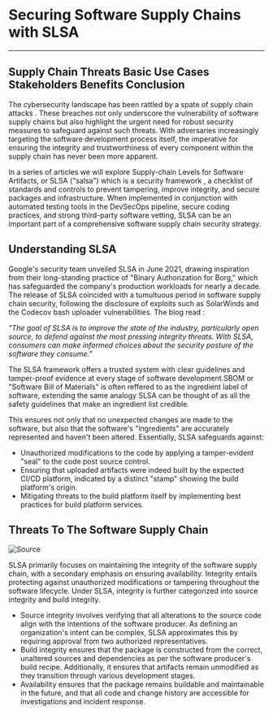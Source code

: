 # Securing Software Supply Chains with SLSA 

----
Supply Chain Threats 
Basic Use Cases 
Stakeholders 
Benefits 
Conclusion 
----



The cybersecurity landscape has been rattled by a spate of supply chain attacks . These breaches not only underscore the vulnerability of software supply chains but also highlight the urgent need for robust security measures to safeguard against such threats. With adversaries increasingly targeting the software development process itself, the imperative for ensuring the integrity and trustworthiness of every component within the supply chain has never been more apparent.

In a series of articles we will explore Supply-chain Levels for Software Artifacts, or SLSA ("salsa") which is a security framework , a checklist of standards and controls to prevent tampering, improve integrity, and secure packages and infrastructure. When implemented in conjunction with automated testing tools in the DevSecOps pipeline, secure coding practices, and strong third-party software vetting, SLSA can be an important part of a comprehensive software supply chain security strategy.

## Understanding SLSA

Google's security team unveiled SLSA in June 2021, drawing inspiration from their long-standing practice of "Binary Authorization for Borg," which has safeguarded the company's production workloads for nearly a decade. The release of SLSA coincided with a tumultuous period in software supply chain security, following the disclosure of exploits such as SolarWinds and the Codecov bash uploader vulnerabilities. The blog read :

*"The goal of SLSA is to improve the state of the industry, particularly open source, to defend against the most pressing integrity threats. With SLSA, consumers can make informed choices about the security posture of the software they consume."*

The SLSA framework offers a trusted system with clear guidelines and tamper-proof evidence at every stage of software development.SBOM or "Software Bill of Materials" is often reffered to as the ingredient label of software, extending the same analogy SLSA can be thought of as all the safety guidelines that make an ingredient list credible.

This ensures not only that no unexpected changes are made to the software, but also that the software's "ingredients" are accurately represented and haven't been altered. Essentially, SLSA safeguards against:

- Unauthorized modifications to the code by applying a tamper-evident "seal" to the code post source control.
- Ensuring that uploaded artifacts were indeed built by the expected CI/CD platform, indicated by a distinct "stamp" showing the build platform's origin.
- Mitigating threats to the build platform itself by implementing best practices for build platform services.

## Threats To The Software Supply Chain

![Source](https://github.com/aakashtripathi/slsa/assets/9936789/2f5e9107-4ec4-4c94-9087-00926094836c)



SLSA primarily focuses on maintaining the integrity of the software supply chain, with a secondary emphasis on ensuring availability. Integrity entails protecting against unauthorized modifications or tampering throughout the software lifecycle. Under SLSA, integrity is further categorized into source integrity and build integrity.

- Source integrity involves verifying that all alterations to the source code align with the intentions of the software producer. As defining an organization's intent can be complex, SLSA approximates this by requiring approval from two authorized representatives.
- Build integrity ensures that the package is constructed from the correct, unaltered sources and dependencies as per the software producer's build recipe. Additionally, it ensures that artifacts remain unmodified as they transition through various development stages.
- Availability ensures that the package remains buildable and maintainable in the future, and that all code and change history are accessible for investigations and incident response.
